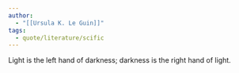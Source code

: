 ```yaml
---
author:
  - "[[Ursula K. Le Guin]]"
tags:
  - quote/literature/scific
---
```

Light is the left hand of darkness; darkness is the right hand of light.